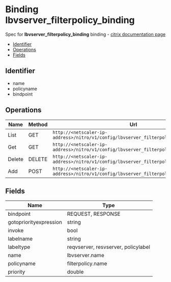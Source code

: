 # Binding lbvserver_filterpolicy_binding

Spec for **lbvserver_filterpolicy_binding** binding - [citrix documentation page](https://developer-docs.citrix.com/projects/netscaler-nitro-api/en/12.0/configuration//lbvserver_filterpolicy_binding/lbvserver_filterpolicy_binding/)

- [Identifier](#identifier)
- [Operations](#operations)
- [Fields](#fields)

## Identifier

- name
- policyname
- bindpoint

## Operations

| Name | Method | Url |
|----|----|----|
| List | GET | `http://<netscaler-ip-address>/nitro/v1/config/lbvserver_filterpolicy_binding` |
| Get | GET | `http://<netscaler-ip-address>/nitro/v1/config/lbvserver_filterpolicy_binding/<name>` |
| Delete | DELETE | `http://<netscaler-ip-address>/nitro/v1/config/lbvserver_filterpolicy_binding/<name>` |
| Add | POST | `http://<netscaler-ip-address>/nitro/v1/config/lbvserver_filterpolicy_binding` |

## Fields

| Name | Type |
|----|----|
| bindpoint | REQUEST, RESPONSE |
| gotopriorityexpression | string |
| invoke | bool |
| labelname | string |
| labeltype | reqvserver, resvserver, policylabel |
| name | lbvserver.name |
| policyname | filterpolicy.name |
| priority | double |


